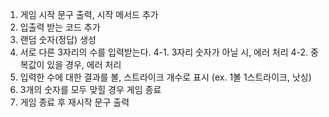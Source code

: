1. 게임 시작 문구 출력, 시작 메서드 추가
2. 입출력 받는 코드 추가
3. 랜덤 숫자(정답) 생성
4. 서로 다른 3자리의 수를 입력받는다.
   4-1. 3자리 숫자가 아닐 시, 에러 처리
   4-2. 중복값이 있을 경우, 에러 처리
5. 입력한 수에 대한 결과를 볼, 스트라이크 개수로 표시 (ex. 1볼 1스트라이크, 낫싱)
6. 3개의 숫자를 모두 맞힐 경우 게임 종료
7. 게임 종료 후 재시작 문구 출력
